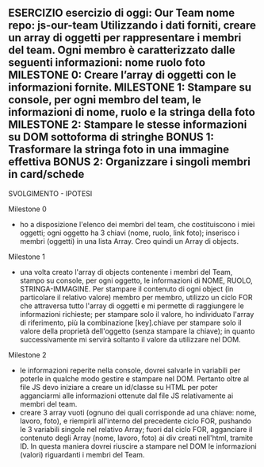 ESERCIZIO
esercizio di oggi: Our Team
nome repo: js-our-team
Utilizzando i dati forniti, creare un array di oggetti per rappresentare i membri del team.
Ogni membro è caratterizzato dalle seguenti informazioni:
nome
ruolo
foto
MILESTONE 0:
Creare l’array di oggetti con le informazioni fornite.
MILESTONE 1:
Stampare su console, per ogni membro del team, le informazioni di nome, ruolo e la stringa della foto
MILESTONE 2:
Stampare le stesse informazioni su DOM sottoforma di stringhe
BONUS 1:
Trasformare la stringa foto in una immagine effettiva
BONUS 2:
Organizzare i singoli membri in card/schede
-----------------------------------------------------------------

SVOLGIMENTO - IPOTESI

Milestone 0
- ho a disposizione l'elenco dei membri del team, che costituiscono i miei oggetti; ogni oggetto ha 3 chiavi (nome, ruolo, link foto); inserisco i membri (oggetti) in una lista Array. Creo quindi un Array di objects.

Milestone 1
- una volta creato l'array di objects contenente i membri del Team, stampo su console, per ogni oggetto, le informazioni di NOME, RUOLO, STRINGA-IMMAGINE. Per stampare il contenuto di ogni object (in particolare il relativo valore) membro per membro, utilizzo un ciclo FOR che attraversa tutto l'array di oggetti e mi permette di raggiungere le informazioni richieste; per stampare solo il valore, ho individuato l'array di riferimento, più la combinazione [key].chiave per stampare solo il valore della proprietà dell'oggetto (senza stampare la chiave); in quanto successivamente mi servirà soltanto il valore da utilizzare nel DOM.

Milestone 2
- le informazioni reperite nella console, dovrei salvarle in variabili per poterle in qualche modo gestire e stampare nel DOM. Pertanto oltre al file JS devo iniziare a creare un id/classe su HTML per poter agganciarmi alle informazioni ottenute dal file JS relativamente ai membri del team.
- creare 3 array vuoti (ognuno dei quali corrisponde ad una chiave: nome, lavoro, foto), e riempirli all'interno del precedente ciclo FOR, pushando le 3 variabili singole nel
relativo Array; fuori dal ciclo FOR, agganciare il contenuto degli Array (nome, lavoro, foto) ai div creati nell'html, tramite ID. In questa maniera dovrei riuscire a stampare nel DOM le informazioni (valori) riguardanti i membri del Team.
